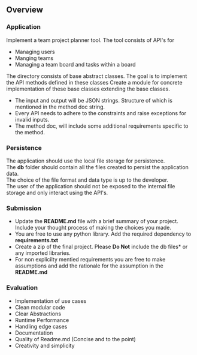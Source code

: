 ## Overview

### Application
Implement a team project planner tool. The tool consists of API's for
* Managing users
* Manging teams
* Managing a team board and tasks within a board 


The directory consists of base abstract classes. The goal is to implement the API methods defined in these classes
Create a module for concrete implementation of these base classes extending the base classes.
* The input and output will be JSON strings. Structure of which is mentioned in the method doc string.
* Every API needs to adhere to the constraints and raise exceptions for invalid inputs.
* The method doc, will include some additional requirements specific to the method.

### Persistence
The application should use the local file storage for persistence.  
The **db** folder should contain all the files created to persist the application data.  
The choice of the file format and data type is up to the developer.  
The user of the application should not be exposed to the internal file storage and only interact using the API's.

### Submission
* Update the **README.md** file with a brief summary of your project. Include your thought process of making the choices you made.
* You are free to use any python library. Add the required dependency to **requirements.txt**
* Create a zip of the final project. Please **Do Not** include the db files* or any imported libraries.
* For non explicilty mentied requirements you are free to make assumptions and add the rationale for the assumption in the **README.md**

### Evaluation
* Implementation of use cases
* Clean modular code
* Clear Abstractions
* Runtime Performance
* Handling edge cases
* Documentation
* Quality of Readme.md (Concise and to the point)
* Creativity and simplicity



